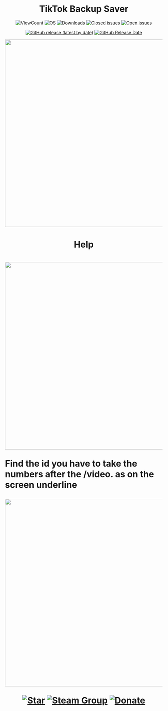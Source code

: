 <h1 align='center'>TikTok Backup Saver</h1>

<p align="center">
<img alt="ViewCount" src="https://views.whatilearened.today/views/github/Karbone-DEV/TikTok-Backup-Saver.svg">
<img alt="OS" src="https://img.shields.io/badge/OS-Windows%20/%20Linux / Mac-success">
<a href="https://github.com/MShawon/YouTube-Viewer/releases"><img alt="Downloads" src="https://img.shields.io/github/downloads/Karbone-DEV/TikTok-Backup-Saver/total?label=Downloads&color=success"></a>
<a href="https://github.com/MShawon/YouTube-Viewer/issues?q=is%3Aissue+is%3Aclosed"><img alt="Closed issues" src="https://img.shields.io/github/issues-closed/Karbone-DEV/TikTok-Backup-Saver.svg"></a>
<a href="https://github.com/MShawon/YouTube-Viewer/issues?q=is%3Aissue+is%3Aopen"><img alt="Open issues" src="https://img.shields.io/github/issues/Karbone-DEV/TikTok-Backup-Saver"></a>
</p>
<p align="center">
  <a href="https://github.com/MShawon/YouTube-Viewer/releases/latest"><img alt="GitHub release (latest by date)" src="https://img.shields.io/github/v/release/Karbone-DEV/TikTok-Backup-Saver?color=success"></a>
  <a href="https://github.com/MShawon/YouTube-Viewer/releases/latest"><img alt="GitHub Release Date" src="https://img.shields.io/github/release-date/Karbone-DEV/TikTok-Backup-Saver?color=success"></a>
</p>
                                                                                                                                                        

<p align='center'>
<a href='https://user-images.githubusercontent.com/68824394/173254127-898bf792-a99d-402f-8c74-ad9c18cd743c.png'><img src='https://user-images.githubusercontent.com/68824394/173254127-898bf792-a99d-402f-8c74-ad9c18cd743c.png' width=600></a>                                                                                                                                                        

<h1 align='center'>Help<h1>

<p align='center'>
<a href='https://user-images.githubusercontent.com/68824394/173253922-342af846-2785-45cd-8eb7-febb213cfb21.png'><img src='https://user-images.githubusercontent.com/68824394/173253922-342af846-2785-45cd-8eb7-febb213cfb21.png' width=600></a>

**Find the id you have to take the numbers after the /video. as on the screen underline**

<p align='center'>
<a href='https://user-images.githubusercontent.com/68824394/173253949-07c7f05d-7d6b-417e-910f-745437bb2798.png'><img src='https://user-images.githubusercontent.com/68824394/173253949-07c7f05d-7d6b-417e-910f-745437bb2798.png' width=600></a>

<p align='center'>
<a href='https://github.com/Karbone-DEV/TikTok-Backup-Saver'><img src='https://img.shields.io/badge/-Give%20this%20repo%20a%20star!-yellow' alt='Star'></a>
<a href='https://steamcommunity.com/groups/meutegroup'><img src='https://img.shields.io/badge/Steam%20Group-Join!-blue' alt='Steam Group'></a>
<a href='https://paypal.me/karboneyt'><img src='https://img.shields.io/badge/donate-%241-orange' alt='Donate'></a>
</p>
